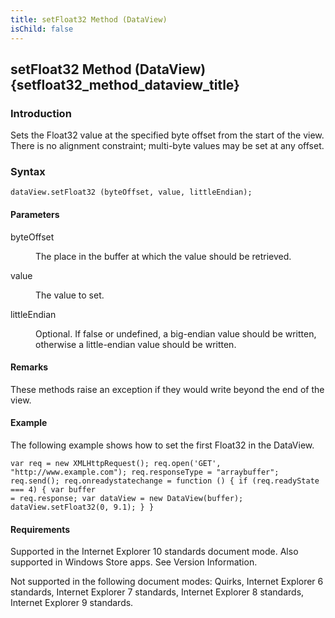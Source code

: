 ```yaml
---
title: setFloat32 Method (DataView)
isChild: false
---
```


## setFloat32 Method (DataView) {setfloat32_method_dataview_title}

### Introduction 

 Sets the Float32 value at the specified byte offset from the start of the view. There is no alignment constraint; multi-byte values may be set at any offset.

### Syntax 

```
dataView.setFloat32 (byteOffset, value, littleEndian);
```

#### Parameters 

<div id="sectionSection0" class="section" name="collapseableSection" style="" expanded="true">
  <dl class="authored">
    <dt>
      <span class="parameter" sdata="paramReference" xmlns:util="util">byteOffset</span>
    </dt>
    <dd>
      <p xmlns:util="util">
        The place in the buffer at which the value should be retrieved.
      </p>
    </dd>
    <dt>
      <span class="parameter" sdata="paramReference" xmlns:util="util">value</span>
    </dt>
    <dd>
      <p xmlns:util="util">
        The value to set.
      </p>
    </dd>
    <dt>
      <span class="parameter" sdata="paramReference" xmlns:util="util">littleEndian</span>
    </dt>
    <dd>
      <p xmlns:util="util">
        Optional. If false or undefined, a big-endian value should be written, otherwise a little-endian value should be written.
      </p>
    </dd>
  </dl>
</div>

#### Remarks 

<div id="languageReferenceRemarksSection" class="section" name="collapseableSection" style="">
  <p xmlns:util="util">
    These methods raise an exception if they would write beyond the end of the view.
  </p>
</div>

#### Example 

<p xmlns:util="util">
  The following example shows how to set the first Float32 in the DataView.
</p>

```
var req = new XMLHttpRequest(); req.open('GET', "http://www.example.com"); req.responseType = "arraybuffer"; req.send(); req.onreadystatechange = function () { if (req.readyState === 4) { var buffer
= req.response; var dataView = new DataView(buffer); dataView.setFloat32(0, 9.1); } }
```

#### Requirements 

<div id="requirementsTitleSection" class="section" name="collapseableSection" style="">
  <p xmlns:util="util"></p>
  <p>
    Supported in the Internet Explorer 10 standards document mode. Also supported in Windows Store apps. See Version Information.
  </p>
  <p>
    Not supported in the following document modes: Quirks, Internet Explorer 6 standards, Internet Explorer 7 standards, Internet Explorer 8 standards, Internet Explorer 9 standards.
  </p>
</div>

